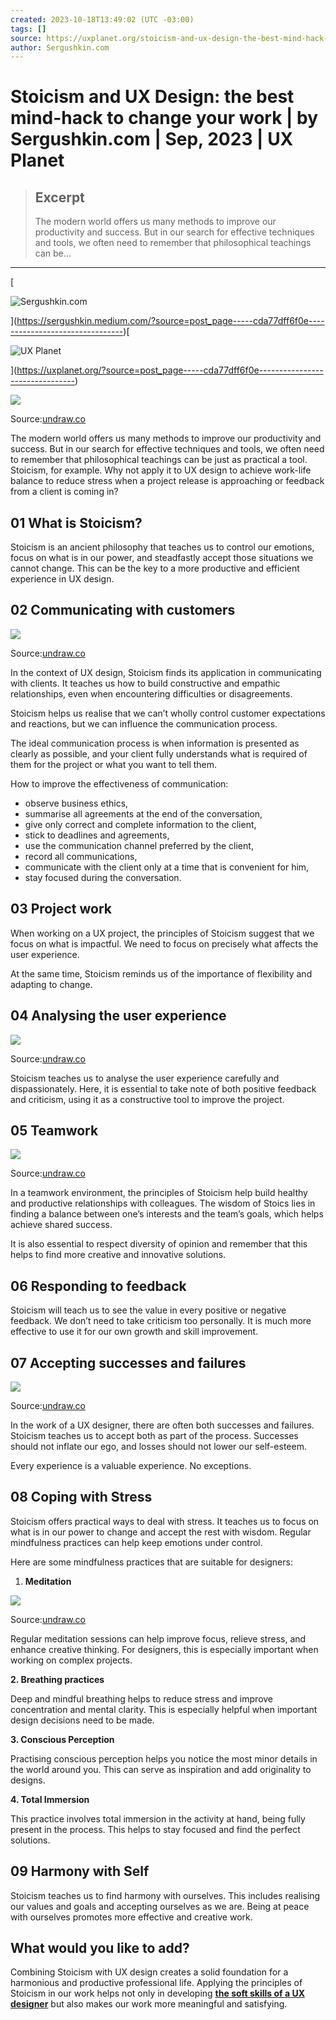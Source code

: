 ```yaml
---
created: 2023-10-18T13:49:02 (UTC -03:00)
tags: []
source: https://uxplanet.org/stoicism-and-ux-design-the-best-mind-hack-to-change-your-work-cda77dff6f0e
author: Sergushkin.com
---
```


# Stoicism and UX Design: the best mind-hack to change your work | by Sergushkin.com | Sep, 2023 | UX Planet

> ## Excerpt
> The modern world offers us many methods to improve our productivity and success. But in our search for effective techniques and tools, we often need to remember that philosophical teachings can be…

---
[

![Sergushkin.com](https://miro.medium.com/v2/resize:fill:88:88/1*bZxjRUoXcXd0Zu2au1BIhw@2x.jpeg)



](https://sergushkin.medium.com/?source=post_page-----cda77dff6f0e--------------------------------)[

![UX Planet](https://miro.medium.com/v2/resize:fill:48:48/1*A0FnBy5FBoVQC02SZXLXPg.png)



](https://uxplanet.org/?source=post_page-----cda77dff6f0e--------------------------------)

![](https://miro.medium.com/v2/resize:fit:700/1*WbDJrDyZ9KHzX2zfNofCjA.png)

Source:[undraw.co](https://undraw.co/search)

The modern world offers us many methods to improve our productivity and success. But in our search for effective techniques and tools, we often need to remember that philosophical teachings can be just as practical a tool. Stoicism, for example. Why not apply it to UX design to achieve work-life balance to reduce stress when a project release is approaching or feedback from a client is coming in?

## 01 What is Stoicism?

Stoicism is an ancient philosophy that teaches us to control our emotions, focus on what is in our power, and steadfastly accept those situations we cannot change. This can be the key to a more productive and efficient experience in UX design.

## 02 Communicating with customers

![](https://miro.medium.com/v2/resize:fit:700/1*8-IjnTE-EouKOUIesq-5gw.png)

Source:[undraw.co](https://undraw.co/search)

In the context of UX design, Stoicism finds its application in communicating with clients. It teaches us how to build constructive and empathic relationships, even when encountering difficulties or disagreements.

Stoicism helps us realise that we can’t wholly control customer expectations and reactions, but we can influence the communication process.

The ideal communication process is when information is presented as clearly as possible, and your client fully understands what is required of them for the project or what you want to tell them.

How to improve the effectiveness of communication:

-   observe business ethics,
-   summarise all agreements at the end of the conversation,
-   give only correct and complete information to the client,
-   stick to deadlines and agreements,
-   use the communication channel preferred by the client,
-   record all communications,
-   communicate with the client only at a time that is convenient for him,
-   stay focused during the conversation.

## 03 Project work

When working on a UX project, the principles of Stoicism suggest that we focus on what is impactful. We need to focus on precisely what affects the user experience.

At the same time, Stoicism reminds us of the importance of flexibility and adapting to change.

## 04 Analysing the user experience

![](https://miro.medium.com/v2/resize:fit:700/1*lVJBqv6iZo2uiygpdlPYHQ.png)

Source:[undraw.co](https://undraw.co/search)

Stoicism teaches us to analyse the user experience carefully and dispassionately. Here, it is essential to take note of both positive feedback and criticism, using it as a constructive tool to improve the project.

## 05 Teamwork

![](https://miro.medium.com/v2/resize:fit:700/1*355x3ZTr2ESUaJO_Pt2IsA.png)

Source:[undraw.co](https://undraw.co/search)

In a teamwork environment, the principles of Stoicism help build healthy and productive relationships with colleagues. The wisdom of Stoics lies in finding a balance between one’s interests and the team’s goals, which helps achieve shared success.

It is also essential to respect diversity of opinion and remember that this helps to find more creative and innovative solutions.

## 06 Responding to feedback

Stoicism will teach us to see the value in every positive or negative feedback. We don’t need to take criticism too personally. It is much more effective to use it for our own growth and skill improvement.

## 07 Accepting successes and failures

![](https://miro.medium.com/v2/resize:fit:700/1*3eGs8_ZyEFje_3qARwHcXQ.png)

Source:[undraw.co](https://undraw.co/search)

In the work of a UX designer, there are often both successes and failures. Stoicism teaches us to accept both as part of the process. Successes should not inflate our ego, and losses should not lower our self-esteem.

Every experience is a valuable experience. No exceptions.

## 08 Coping with Stress

Stoicism offers practical ways to deal with stress. It teaches us to focus on what is in our power to change and accept the rest with wisdom. Regular mindfulness practices can help keep emotions under control.

Here are some mindfulness practices that are suitable for designers:

1.  **Meditation**

![](https://miro.medium.com/v2/resize:fit:700/1*jzWEQdX1VIeKRWKBHlhXmg.png)

Source:[undraw.co](https://undraw.co/search)

Regular meditation sessions can help improve focus, relieve stress, and enhance creative thinking. For designers, this is especially important when working on complex projects.

**2\. Breathing practices**

Deep and mindful breathing helps to reduce stress and improve concentration and mental clarity. This is especially helpful when important design decisions need to be made.

**3\. Conscious Perception**

Practising conscious perception helps you notice the most minor details in the world around you. This can serve as inspiration and add originality to designs.

**4\. Total Immersion**

This practice involves total immersion in the activity at hand, being fully present in the process. This helps to stay focused and find the perfect solutions.

## 09 Harmony with Self

Stoicism teaches us to find harmony with ourselves. This includes realising our values and goals and accepting ourselves as we are. Being at peace with ourselves promotes more effective and creative work.

## What would you like to add?

Combining Stoicism with UX design creates a solid foundation for a harmonious and productive professional life. Applying the principles of Stoicism in our work helps not only in developing [**the soft skills of a UX designer**](https://uxplanet.org/8-key-soft-skills-to-succeed-for-ux-designer-c2da16515a11) but also makes our work more meaningful and satisfying.
